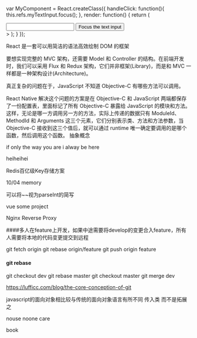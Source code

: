 

var MyComponent = React.createClass({
  handleClick: function(){
    this.refs.myTextInput.focus();
  },
  render: function() {
  return (
  <div>
    <input type="text" ref="myTextInput" />
    <input type="button" value="Focus the text input" onclick="
    {this.handleClick}" />
  </div>>
  );
  }
});


  React 是一套可以用简洁的语法高效绘制 DOM 的框架

要想实现完整的 MVC 架构，还需要 Model 和 Controller 的结构。在前端开发时，我们可以采用 Flux 和 Redux 架构，它们并非框架(Library)，而是和 MVC 一样都是一种架构设计(Architecture)。

真正复杂的问题在于，JavaScript 不知道 Objective-C 有哪些方法可以调用。

React Native 解决这个问题的方案是在 Objective-C 和 JavaScript 两端都保存了一份配置表，里面标记了所有 Objective-C 暴露给 JavaScript 的模块和方法。这样，无论是哪一方调用另一方的方法，实际上传递的数据只有 ModuleId、MethodId 和 Arguments 这三个元素，它们分别表示类、方法和方法参数，当 Objective-C 接收到这三个值后，就可以通过 runtime 唯一确定要调用的是哪个函数，然后调用这个函数。   抽象概念



if only the way you are i alway be here

heiheihei 


Redis百亿级Key存储方案

 10/04 memory

 可以将~~视为parseInt的简写

vue some project



Nginx
Reverse Proxy

####多人在feature上开发，如果中途需要将develop的变更合入feature，所有人需要将本地的代码变更提交到远程

git fetch origin
git rebase origin/feature
git push origin feature

#### git rebase
git checkout dev
git rebase master
git checkout master 
git merge dev


https://lufficc.com/blog/the-core-conception-of-git


javascript的面向对象相比较与传统的面向对象语言有所不同
传入类  而不是拓展之

nouse noone care

book
